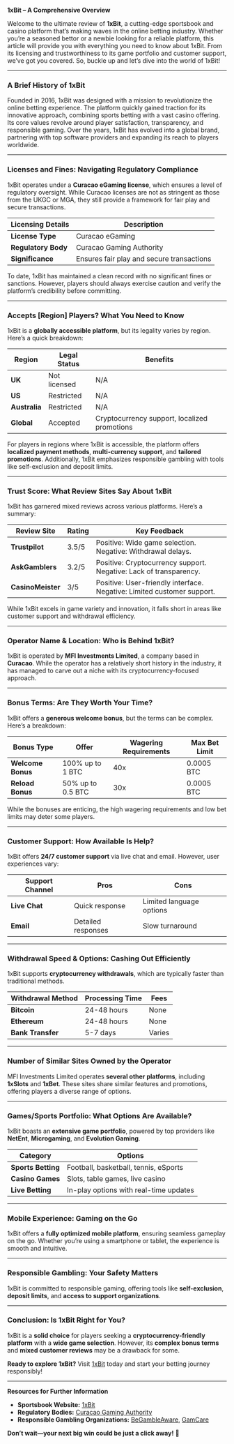 **1xBit – A Comprehensive Overview**  

Welcome to the ultimate review of **1xBit**, a cutting-edge sportsbook and casino platform that’s making waves in the online betting industry. Whether you’re a seasoned bettor or a newbie looking for a reliable platform, this article will provide you with everything you need to know about 1xBit. From its licensing and trustworthiness to its game portfolio and customer support, we’ve got you covered. So, buckle up and let’s dive into the world of 1xBit!  

---

### **A Brief History of 1xBit**  
Founded in 2016, 1xBit was designed with a mission to revolutionize the online betting experience. The platform quickly gained traction for its innovative approach, combining sports betting with a vast casino offering. Its core values revolve around player satisfaction, transparency, and responsible gaming. Over the years, 1xBit has evolved into a global brand, partnering with top software providers and expanding its reach to players worldwide.  

---

### **Licenses and Fines: Navigating Regulatory Compliance**  
1xBit operates under a **Curacao eGaming license**, which ensures a level of regulatory oversight. While Curacao licenses are not as stringent as those from the UKGC or MGA, they still provide a framework for fair play and secure transactions.  

| **Licensing Details** | **Description** |  
|-----------------------|-----------------|  
| **License Type**      | Curacao eGaming |  
| **Regulatory Body**   | Curacao Gaming Authority |  
| **Significance**      | Ensures fair play and secure transactions |  

To date, 1xBit has maintained a clean record with no significant fines or sanctions. However, players should always exercise caution and verify the platform’s credibility before committing.  

---

### **Accepts [Region] Players? What You Need to Know**  
1xBit is a **globally accessible platform**, but its legality varies by region. Here’s a quick breakdown:  

| **Region** | **Legal Status** | **Benefits** |  
|------------|------------------|--------------|  
| **UK**     | Not licensed     | N/A          |  
| **US**     | Restricted       | N/A          |  
| **Australia** | Restricted    | N/A          |  
| **Global** | Accepted         | Cryptocurrency support, localized promotions |  

For players in regions where 1xBit is accessible, the platform offers **localized payment methods**, **multi-currency support**, and **tailored promotions**. Additionally, 1xBit emphasizes responsible gambling with tools like self-exclusion and deposit limits.  

---

### **Trust Score: What Review Sites Say About 1xBit**  
1xBit has garnered mixed reviews across various platforms. Here’s a summary:  

| **Review Site** | **Rating** | **Key Feedback** |  
|-----------------|------------|------------------|  
| **Trustpilot**  | 3.5/5      | Positive: Wide game selection. Negative: Withdrawal delays. |  
| **AskGamblers** | 3.2/5      | Positive: Cryptocurrency support. Negative: Lack of transparency. |  
| **CasinoMeister** | 3/5    | Positive: User-friendly interface. Negative: Limited customer support. |  

While 1xBit excels in game variety and innovation, it falls short in areas like customer support and withdrawal efficiency.  

---

### **Operator Name & Location: Who is Behind 1xBit?**  
1xBit is operated by **MFI Investments Limited**, a company based in **Curacao**. While the operator has a relatively short history in the industry, it has managed to carve out a niche with its cryptocurrency-focused approach.  

---

### **Bonus Terms: Are They Worth Your Time?**  
1xBit offers a **generous welcome bonus**, but the terms can be complex. Here’s a breakdown:  

| **Bonus Type** | **Offer** | **Wagering Requirements** | **Max Bet Limit** |  
|----------------|-----------|---------------------------|-------------------|  
| **Welcome Bonus** | 100% up to 1 BTC | 40x | 0.0005 BTC |  
| **Reload Bonus** | 50% up to 0.5 BTC | 30x | 0.0005 BTC |  

While the bonuses are enticing, the high wagering requirements and low bet limits may deter some players.  

---

### **Customer Support: How Available Is Help?**  
1xBit offers **24/7 customer support** via live chat and email. However, user experiences vary:  

| **Support Channel** | **Pros** | **Cons** |  
|---------------------|----------|----------|  
| **Live Chat**       | Quick response | Limited language options |  
| **Email**           | Detailed responses | Slow turnaround |  

---

### **Withdrawal Speed & Options: Cashing Out Efficiently**  
1xBit supports **cryptocurrency withdrawals**, which are typically faster than traditional methods.  

| **Withdrawal Method** | **Processing Time** | **Fees** |  
|-----------------------|---------------------|----------|  
| **Bitcoin**           | 24-48 hours         | None     |  
| **Ethereum**          | 24-48 hours         | None     |  
| **Bank Transfer**     | 5-7 days            | Varies   |  

---

### **Number of Similar Sites Owned by the Operator**  
MFI Investments Limited operates **several other platforms**, including **1xSlots** and **1xBet**. These sites share similar features and promotions, offering players a diverse range of options.  

---

### **Games/Sports Portfolio: What Options Are Available?**  
1xBit boasts an **extensive game portfolio**, powered by top providers like **NetEnt**, **Microgaming**, and **Evolution Gaming**.  

| **Category** | **Options** |  
|--------------|-------------|  
| **Sports Betting** | Football, basketball, tennis, eSports |  
| **Casino Games** | Slots, table games, live casino |  
| **Live Betting** | In-play options with real-time updates |  

---

### **Mobile Experience: Gaming on the Go**  
1xBit offers a **fully optimized mobile platform**, ensuring seamless gameplay on the go. Whether you’re using a smartphone or tablet, the experience is smooth and intuitive.  

---

### **Responsible Gambling: Your Safety Matters**  
1xBit is committed to responsible gaming, offering tools like **self-exclusion**, **deposit limits**, and **access to support organizations**.  

---

### **Conclusion: Is 1xBit Right for You?**  
1xBit is a **solid choice** for players seeking a **cryptocurrency-friendly platform** with a **wide game selection**. However, its **complex bonus terms** and **mixed customer reviews** may be a drawback for some.  

**Ready to explore 1xBit?** Visit [1xBit](https://1xbit.com) today and start your betting journey responsibly!  

---

**Resources for Further Information**  
- **Sportsbook Website:** [1xBit](https://1xbit.com)  
- **Regulatory Bodies:** [Curacao Gaming Authority](https://www.curacao-egaming.com)  
- **Responsible Gambling Organizations:** [BeGambleAware](https://www.begambleaware.org), [GamCare](https://www.gamcare.org.uk)  

**Don’t wait—your next big win could be just a click away!** 🚀